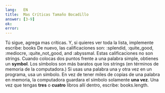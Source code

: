 ```yaml
---
lang:   EN
title:  Mas Críticas Tamaño Bocadillo
answer: [3-9]
ok:     
error:  
---
```


T&uacute; sigue, agrega mas cr&iacute;ticas. Y, si quieres ver toda la lista,
       implemente escribe: books
    De nuevo, las calificaciones son: :splendid, :quite_good, :mediocre,
       :quite_not_good, and :abyssmal.
    Estas calificaciones no son strings. Cuando colocas dos puntos frente a una palabra simple, obtienes un
       __symbol__. Los s&iacute;mbolos son m&aacute;s baratos que los strings (en t&eacute;rminos de memoria de la computadora.) Si usas
       una palabra una y otra vez en un programa, usa un s&iacute;mbolo. En vez de tener miles de
       copias de una palabra en memoria, la computadora guardara el s&iacute;mbolo solamente __una vez__.
    Una vez que tengas __tres__ o __cuatro__ libros all&iacute;
       dentro, escribe: 
    books.length.
